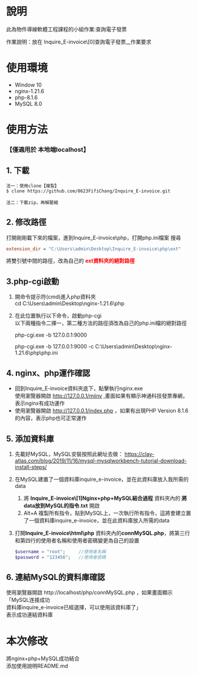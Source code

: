 # 說明

此為物件導線軟體工程課程的小組作業:查詢電子發票</br>

作業說明：放在 Inquire_E-invoice\\[0]查詢電子發票__作業要求 </br>

# 使用環境
* Window 10
* nginx-1.21.6
* php-8.1.6
* MySQL 8.0

# 使用方法 
### 【僅適用於 本地端localhost】
## 1. 下載
```
法一：使用clone【複製】
$ clone https://github.com/0623FifiChang/Inquire_E-invoice.git
```
```
法二：下載zip，再解壓縮
```
## 2. 修改路徑
打開剛剛載下來的檔案，進到Inquire_E-invoice\php，打開php.ini檔案
搜尋
```ini
extension_dir = "C:\Users\admin\Desktop\Inquire_E-invoice\php\ext"
```
將雙引號中間的路徑，改為自己的 <font color="red">**ext資料夾的絕對路徑**</font>
## 3.php-cgi啟動

1. 開命令提示符(cmd)進入php資料夾</br>
    cd  C:\Users\admin\Desktop\nginx-1.21.6\php
2. 在此位置執行以下命令，啟動php-cgi</br>
以下兩種指令二擇一，第二種方法的路徑須改為自己的php.ini檔的絕對路徑
    
    php-cgi.exe -b 127.0.0.1:9000

    php-cgi.exe -b 127.0.0.1:9000 -c C:\Users\admin\Desktop\nginx-1.21.6\php\php.ini

## 4.  nginx、php運作確認
* 回到Inquire_E-invoice資料夾底下，點擊執行nginx.exe</br>
使用瀏覽器開啟 http://127.0.0.1/miinv ,畫面如果有顯示神通科技發票專網，表示nginx有成功運作
* 使用瀏覽器開啟 http://127.0.0.1/index.php ，如果有出現PHP Version 8.1.6的內容，表示php也可正常運作
## 5. 添加資料庫</br>
1. 先載好MySQL，MySQL安裝按照此網址去做：
https://clay-atlas.com/blog/2019/11/16/mysql-mysqlworkbench-tutorial-download-install-steps/

2. 在MySQL建置了一個資料庫inquire_e-invoice，並在此資料庫放入我所需的data</br>

    1. 將 **Inquire_E-invoice\\[1]Nginx+php+MySQL結合過程**  資料夾內的 **將data放到MySQL的指令.txt** 開啟</br>
    1. Alt+A 複製所有指令，貼到MySQL上，一次執行所有指令，這將會建立置了一個資料庫inquire_e-invoice，並在此資料庫放入所需的data

3. 打開**Inquire_E-invoice\html\php** 資料夾內的**connMySQL.php**，將第三行和第四行的使用者名稱和使用者密碼變更為自己的設置
    ```php
    $username = "root";     //使用者名稱
    $password = "123456";   //使用者密碼
    ```
## 6. 連結MySQL的資料庫確認
使用瀏覽器開啟 http://localhost/php/connMySQL.php ，如果畫面顯示</br>
「MySQL连接成功</br>
資料庫inquire_e-invoice已經選擇，可以使用該資料庫了」</br>
表示成功連結資料庫
</br>

# 本次修改
將nginx+php+MySQL成功結合</br>
添加使用說明README.md
